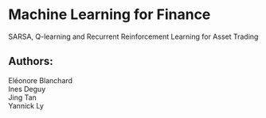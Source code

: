 # Machine Learning for Finance
SARSA, Q-learning and Recurrent Reinforcement Learning for Asset Trading 


## Authors:
Eléonore Blanchard\
Ines Deguy\
Jing Tan\
Yannick Ly
